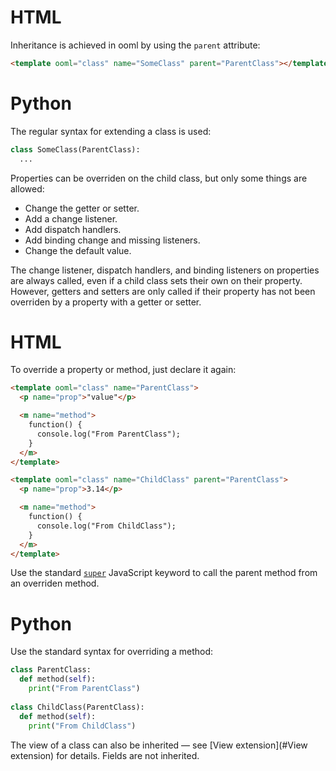 <!-- start tabbed sections -->

# HTML

Inheritance is achieved in ooml by using the `parent` attribute:

```html
<template ooml="class" name="SomeClass" parent="ParentClass"></template>
```

# Python

The regular syntax for extending a class is used: 

```python
class SomeClass(ParentClass):
  ...
```

<!-- end tabbed sections -->

Properties can be overriden on the child class, but only some things are allowed:

- Change the getter or setter.
- Add a change listener.
- Add dispatch handlers.
- Add binding change and missing listeners.
- Change the default value.

The change listener, dispatch handlers, and binding listeners on properties are always called, even if a child class sets their own on their property.
However, getters and setters are only called if their property has not been overriden by a property with a getter or setter.

<!-- start tabbed sections -->

# HTML

To override a property or method, just declare it again:

```html
<template ooml="class" name="ParentClass">
  <p name="prop">"value"</p>

  <m name="method">
    function() {
      console.log("From ParentClass");
    }
  </m>
</template>

<template ooml="class" name="ChildClass" parent="ParentClass">
  <p name="prop">3.14</p>

  <m name="method">
    function() {
      console.log("From ChildClass");
    }
  </m>
</template>
```

Use the standard [`super`](https://developer.mozilla.org/docs/Web/JavaScript/Reference/Operators/super) JavaScript keyword to call the parent method from an overriden method.

# Python

Use the standard syntax for overriding a method:

```python
class ParentClass:
  def method(self):
    print("From ParentClass")
    
class ChildClass(ParentClass):
  def method(self):
    print("From ChildClass")
```

<!-- end tabbed sections -->

The view of a class can also be inherited — see [View extension](#View extension) for details. Fields are not inherited.
